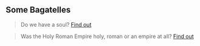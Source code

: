 ## Some Bagatelles



> Do we have a soul? [Find out](content/do_we_have_a_soul.md)


> Was the Holy Roman Empire holy, roman or an empire at all? [Find out](content/holy_roman_empire.md)

